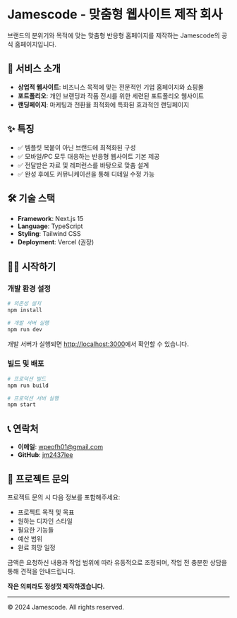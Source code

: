 # Jamescode - 맞춤형 웹사이트 제작 회사

브랜드의 분위기와 목적에 맞는 맞춤형 반응형 홈페이지를 제작하는 Jamescode의 공식 홈페이지입니다.

## 🚀 서비스 소개

- **상업적 웹사이트**: 비즈니스 목적에 맞는 전문적인 기업 홈페이지와 쇼핑몰
- **포트폴리오**: 개인 브랜딩과 작품 전시를 위한 세련된 포트폴리오 웹사이트
- **랜딩페이지**: 마케팅과 전환율 최적화에 특화된 효과적인 랜딩페이지

## ✨ 특징

- ✅ 템플릿 복붙이 아닌 브랜드에 최적화된 구성
- ✅ 모바일/PC 모두 대응하는 반응형 웹사이트 기본 제공
- ✅ 전달받은 자료 및 레퍼런스를 바탕으로 맞춤 설계
- ✅ 완성 후에도 커뮤니케이션을 통해 디테일 수정 가능

## 🛠️ 기술 스택

- **Framework**: Next.js 15
- **Language**: TypeScript
- **Styling**: Tailwind CSS
- **Deployment**: Vercel (권장)

## 🏃‍♂️ 시작하기

### 개발 환경 설정

```bash
# 의존성 설치
npm install

# 개발 서버 실행
npm run dev
```

개발 서버가 실행되면 [http://localhost:3000](http://localhost:3000)에서 확인할 수 있습니다.

### 빌드 및 배포

```bash
# 프로덕션 빌드
npm run build

# 프로덕션 서버 실행
npm start
```

## 📞 연락처

- **이메일**: wpeofh01@gmail.com
- **GitHub**: [jm2437lee](https://github.com/jm2437lee)

## 💼 프로젝트 문의

프로젝트 문의 시 다음 정보를 포함해주세요:

- 프로젝트 목적 및 목표
- 원하는 디자인 스타일
- 필요한 기능들
- 예산 범위
- 완료 희망 일정

금액은 요청하신 내용과 작업 범위에 따라 유동적으로 조정되며, 작업 전 충분한 상담을 통해 견적을 안내드립니다.

**작은 의뢰라도 정성껏 제작하겠습니다.**

---

© 2024 Jamescode. All rights reserved.
